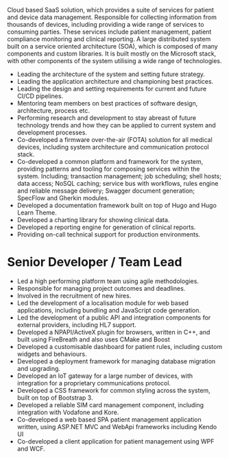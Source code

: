<!-- markdownlint-disable MD041 -->

Cloud based SaaS solution, which provides a suite of services for patient and device data management. Responsible for collecting information from thousands of devices, including providing a wide range of services to consuming parties. These services include patient management, patient compliance monitoring and clinical reporting. A large distributed system built on a service oriented architecture (SOA), which is composed of many components and custom libraries. It is built mostly on the Microsoft stack, with other components of the system utilising a wide range of technologies.

- Leading the architecture of the system and setting future strategy.
- Leading the application architecture and championing best practices.
- Leading the design and setting requirements for current and future CI/CD pipelines.
- Mentoring team members on best practices of software design, architecture, process etc.
- Performing research and development to stay abreast of future technology trends and how they can be applied to current system and development processes.
- Co-developed a firmware over-the-air (FOTA) solution for all medical devices, including system architecture and communication protocol stack.
- Co-developed a common platform and framework for the system, providing patterns and tooling for composing services within the system. Including; transaction management; job scheduling; shell hosts; data access; NoSQL caching; service bus with workflows, rules engine and reliable message delivery; Swagger document generation; SpecFlow and Gherkin modules.
- Developed a documentation framework built on top of Hugo and Hugo Learn Theme.
- Developed a charting library for showing clinical data.
- Developed a reporting engine for generation of clinical reports.
- Providing on-call technical support for production environments.

# Senior Developer / Team Lead

- Led a high performing platform team using agile methodologies.
- Responsible for managing project outcomes and deadlines.
- Involved in the recruitment of new hires.
- Led the development of a localisation module for web based applications, including bundling and JavaScript code generation.
- Led the development of a public API and integration components for external providers, including HL7 support.
- Developed a NPAPI/ActiveX plugin for browsers, written in C++, and built using FireBreath and also uses CMake and Boost
- Developed a customisable dashboard for patient rules, including custom widgets and behaviours.
- Developed a deployment framework for managing database migration and upgrading.
- Developed an IoT gateway for a large number of devices, with integration for a proprietary communications protocol.
- Developed a CSS framework for common styling across the system, built on top of Bootstrap 3.
- Developed a reliable SIM card management component, including integration with Vodafone and Kore.
- Co-developed a web based SPA patient management application written, using ASP.NET MVC and WebApi frameworks including Kendo UI
- Co-developed a client application for patient management using WPF and WCF.

<!-- markdownlint-disable MD041 -->